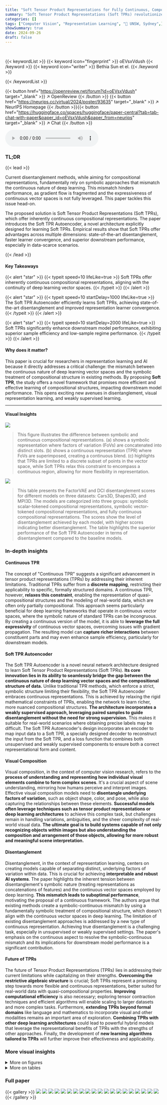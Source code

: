 ```yaml
---
title: "Soft Tensor Product Representations for Fully Continuous, Compositional Visual Representations"
summary: "Soft Tensor Product Representations (Soft TPRs) revolutionize compositional visual representation learning by seamlessly blending continuous vector spaces and compositional structures, leading to supe..."
categories: []
tags: ["Computer Vision", "Representation Learning", "🏢 UNSW, Sydney",]
showSummary: true
date: 2024-09-26
draft: false
---
```


<br>

{{< keywordList >}}
{{< keyword icon="fingerprint" >}} oEVsxVdush {{< /keyword >}}
{{< keyword icon="writer" >}} Bethia Sun et el. {{< /keyword >}}
 
{{< /keywordList >}}

{{< button href="https://openreview.net/forum?id=oEVsxVdush" target="_blank" >}}
↗ OpenReview
{{< /button >}}
{{< button href="https://neurips.cc/virtual/2024/poster/93635" target="_blank" >}}
↗ NeurIPS Homepage
{{< /button >}}{{< button href="https://huggingface.co/spaces/huggingface/paper-central?tab=tab-chat-with-paper&paper_id=oEVsxVdush&paper_from=neurips" target="_blank" >}}
↗ Chat
{{< /button >}}



<audio controls>
    <source src="https://ai-paper-reviewer.com/oEVsxVdush/podcast.wav" type="audio/wav">
    Your browser does not support the audio element.
</audio>


### TL;DR


{{< lead >}}

Current disentanglement methods, while aiming for compositional representations, fundamentally rely on symbolic approaches that mismatch the continuous nature of deep learning.  This mismatch hinders performance, as gradient flow is fragmented and the expressiveness of continuous vector spaces is not fully leveraged. This paper tackles this issue head-on.

The proposed solution is Soft Tensor Product Representations (Soft TPRs), which offer inherently continuous compositional representations.  The paper introduces the Soft TPR Autoencoder, a novel architecture explicitly designed for learning Soft TPRs. Empirical results show that Soft TPRs offer advantages across multiple dimensions: state-of-the-art disentanglement, faster learner convergence, and superior downstream performance, especially in data-scarce scenarios.

{{< /lead >}}


#### Key Takeaways

{{< alert "star" >}}
{{< typeit speed=10 lifeLike=true >}} Soft TPRs offer inherently continuous compositional representations, aligning with the continuity of deep learning vector spaces. {{< /typeit >}}
{{< /alert >}}

{{< alert "star" >}}
{{< typeit speed=10 startDelay=1000 lifeLike=true >}} The Soft TPR Autoencoder efficiently learns Soft TPRs, achieving state-of-the-art disentanglement and improved representation learner convergence. {{< /typeit >}}
{{< /alert >}}

{{< alert "star" >}}
{{< typeit speed=10 startDelay=2000 lifeLike=true >}} Soft TPRs significantly enhance downstream model performance, exhibiting superior sample efficiency and low-sample regime performance. {{< /typeit >}}
{{< /alert >}}

#### Why does it matter?
This paper is crucial for researchers in representation learning and AI because it directly addresses a critical challenge: the mismatch between the continuous nature of deep learning vector spaces and the symbolic treatment of compositional structure in existing methods.  By proposing **Soft TPR**, the study offers a novel framework that promises more efficient and effective learning of compositional structures, impacting downstream model performance. This opens exciting new avenues in disentanglement, visual representation learning, and weakly supervised learning.

------
#### Visual Insights



![](https://ai-paper-reviewer.com/oEVsxVdush/figures_2_1.jpg)

> This figure illustrates the difference between symbolic and continuous compositional representations. (a) shows a symbolic representation where factors of variation (FoVs) are concatenated into distinct slots. (b) shows a continuous representation (TPR) where FoVs are superimposed, creating a continuous blend. (c) highlights that TPRs are limited to a discrete subset of points in the vector space, while Soft TPRs relax this constraint to encompass a continuous region, allowing for more flexibility in representation.





![](https://ai-paper-reviewer.com/oEVsxVdush/tables_8_1.jpg)

> This table presents the FactorVAE and DCI disentanglement scores for different models on three datasets: Cars3D, Shapes3D, and MPI3D.  The models are categorized into three groups: symbolic scalar-tokened compositional representations, symbolic vector-tokened compositional representations, and fully continuous compositional representations.  The scores show the level of disentanglement achieved by each model, with higher scores indicating better disentanglement. The table highlights the superior performance of the Soft TPR Autoencoder in terms of disentanglement compared to the baseline models.





### In-depth insights


#### Continuous TPR
The concept of "Continuous TPR" suggests a significant advancement in tensor product representations (TPRs) by addressing their inherent limitations. Traditional TPRs suffer from a **discrete mapping**, restricting their applicability to specific, formally structured domains.  A continuous TPR, however, **relaxes this constraint**, enabling the representation of quasi-compositional structures and the modeling of real-world data, which are often only partially compositional. This approach seems particularly beneficial for deep learning frameworks that operate in continuous vector spaces, where the symbolic nature of standard TPRs can be incongruous. By creating a continuous version of the model, it is able to **leverage the full expressivity** of continuous vector spaces, overcoming issues with gradient propagation.  The resulting model can **capture richer interactions** between constituent parts and may even enhance sample efficiency, particularly for downstream models.

#### Soft TPR Autoencoder
The Soft TPR Autoencoder is a novel neural network architecture designed to learn Soft Tensor Product Representations (Soft TPRs).  **Its core innovation lies in its ability to seamlessly bridge the gap between the continuous nature of deep learning vector spaces and the compositional structure of data.** Unlike traditional TPR methods, which enforce a strict, symbolic structure limiting their flexibility, the Soft TPR Autoencoder embraces continuous representations.  This is achieved by relaxing the rigid mathematical constraints of TPRs, enabling the network to learn richer, more nuanced compositional structures. **The architecture incorporates a weakly supervised approach, leveraging paired samples to guide disentanglement without the need for strong supervision.**  This makes it suitable for real-world scenarios where obtaining precise labels may be difficult. The Soft TPR Autoencoder's design incorporates an encoder to map input data to a Soft TPR, a specially designed decoder to reconstruct the input from the Soft TPR, and a loss function that combines both unsupervised and weakly supervised components to ensure both a correct representational form and content.

#### Visual Composition
Visual composition, in the context of computer vision research, refers to the **process of understanding and representing how individual visual elements combine to form complex scenes**.  It's a crucial aspect of scene understanding, mirroring how humans perceive and interpret images.  Effective visual composition models need to **disentangle underlying factors of variation**, such as object shape, color, and pose, while also capturing the relationships between these elements.  **Successful models often leverage techniques such as tensor product representations or deep learning architectures** to achieve this complex task, but challenges remain in handling variations, ambiguities, and the sheer complexity of real-world visual data.  **The ultimate goal is to build systems capable of not only recognizing objects within images but also understanding the composition and arrangement of those objects, allowing for more robust and meaningful scene interpretation.**

#### Disentanglement
Disentanglement, in the context of representation learning, centers on creating models capable of separating distinct, underlying factors of variation within data.  This is crucial for achieving **interpretable and robust AI systems**.  The paper highlights the inherent tension between disentanglement's symbolic nature (treating representations as concatenations of features) and the continuous vector spaces employed by deep learning.  **This mismatch leads to suboptimal performance**, motivating the proposal of a continuous framework.  The authors argue that existing methods create a symbolic-continuous mismatch by using a fundamentally symbolic treatment of compositional structure, which doesn't align with the continuous vector spaces in deep learning.  The limitation of existing disentanglement approaches is addressed by a new type of continuous representation.  Achieving true disentanglement is a challenging task, especially in unsupervised or weakly supervised settings. The paper's emphasis on the continuous aspect to resolve the symbolic-continuous mismatch and its implications for downstream model performance is a significant contribution.

#### Future of TPRs
The future of Tensor Product Representations (TPRs) lies in addressing their current limitations while capitalizing on their strengths. **Overcoming the restrictive algebraic structure** is crucial; Soft TPRs represent a promising step towards more flexible and continuous representations, better suited for real-world data with quasi-compositional properties.  **Improving computational efficiency** is also necessary; exploring tensor contraction techniques and efficient algorithms will enable scaling to larger datasets and more complex tasks.  Furthermore, **extending TPRs beyond formal domains** like language and mathematics to incorporate visual and other modalities remains an important area of exploration.  **Combining TPRs with other deep learning architectures** could lead to powerful hybrid models that leverage the representational benefits of TPRs with the strengths of other approaches. Finally, the development of **new learning algorithms tailored to TPRs** will further improve their effectiveness and applicability.


### More visual insights

<details>
<summary>More on figures
</summary>


![](https://ai-paper-reviewer.com/oEVsxVdush/figures_6_1.jpg)

> This figure compares three different types of compositional representations: (a) symbolic representation, where factors of variation (FoVs) are concatenated; (b) Tensor Product Representation (TPR), where FoVs are superimposed continuously; and (c) Soft TPR, a relaxed version of TPR that allows for a continuous range of representations around the original TPR points.  The figure highlights the inherent continuous nature of Soft TPR and its advantage over symbolic and traditional TPR methods for deep learning.


![](https://ai-paper-reviewer.com/oEVsxVdush/figures_28_1.jpg)

> This figure illustrates three different types of compositional representations: (a) symbolic, (b) TPR, and (c) Soft TPR. The symbolic representation uses discrete slots for each factor of variation (FoV), while the TPR and Soft TPR use a continuous superposition of FoVs. The Soft TPR is a relaxed version of the TPR, allowing for a wider range of continuous representations.


![](https://ai-paper-reviewer.com/oEVsxVdush/figures_28_2.jpg)

> This figure shows three different types of compositional representations. (a) shows a symbolic representation where factors of variation (FoVs) are concatenated, like a string. (b) illustrates a continuous representation using tensor product representation (TPR), where FoVs are superimposed like waves. Finally, (c) compares TPR with Soft TPR, highlighting that Soft TPR relaxes the strict mathematical requirements of TPR while retaining its key properties, resulting in a larger and continuous space of valid representations.


![](https://ai-paper-reviewer.com/oEVsxVdush/figures_29_1.jpg)

> This figure compares three different types of compositional representations: (a) symbolic, (b) TPR, and (c) Soft TPR.  The symbolic representation uses discrete slots, the TPR is mathematically constrained, and the Soft TPR relaxes the TPR constraints for continuous representations.  The figure visually illustrates the difference between the approaches with colored blocks for symbolic, waves for TPR, and translucent circles on a manifold to represent Soft TPR.


![](https://ai-paper-reviewer.com/oEVsxVdush/figures_29_2.jpg)

> This figure compares different types of compositional representations.  Panel (a) illustrates the traditional symbolic, discrete representation used in disentanglement methods. Panel (b) depicts the continuous, superimposed representation of the proposed Soft TPR. Panel (c) visually demonstrates how Soft TPR relaxes the stringent constraints of the original TPR by allowing for larger continuous regions of the representational space to represent compositional structure.


![](https://ai-paper-reviewer.com/oEVsxVdush/figures_30_1.jpg)

> This figure illustrates three different types of compositional representations: (a) shows a symbolic representation where factors of variation (FoVs) are concatenated into distinct slots, (b) shows a continuous representation where FoVs are superimposed, and (c) compares the discrete TPR representation to the continuous Soft TPR representation.  The Soft TPR relaxes the strict constraints of the TPR, allowing for a more flexible representation of compositional structure.


![](https://ai-paper-reviewer.com/oEVsxVdush/figures_30_2.jpg)

> This figure compares and contrasts three different types of compositional representations.  (a) shows a symbolic representation where factors of variation (FoVs) are concatenated into distinct slots. (b) shows a continuous TPR representation where FoVs are superimposed. (c) illustrates the limitations of the standard TPR compared to the proposed Soft TPR. The standard TPR only allows for a small, discrete set of valid representations, while the Soft TPR allows for a broader, continuous range.


![](https://ai-paper-reviewer.com/oEVsxVdush/figures_31_1.jpg)

> This figure illustrates three different types of compositional representations: (a) shows a symbolic representation where factors of variation (FoVs) are concatenated into distinct slots; (b) shows a continuous TPR where FoVs are superimposed; (c) compares the discrete nature of TPRs with the continuous relaxation offered by Soft TPRs.


![](https://ai-paper-reviewer.com/oEVsxVdush/figures_31_2.jpg)

> This figure illustrates the difference between symbolic and continuous compositional representations. (a) shows a symbolic representation where factors of variation (FoVs) are concatenated into distinct slots. (b) shows a continuous representation where FoVs are superimposed. (c) compares the TPR and Soft TPR, highlighting the discrete nature of TPR and the continuous relaxation in Soft TPR.


![](https://ai-paper-reviewer.com/oEVsxVdush/figures_32_1.jpg)

> This figure compares three types of compositional visual representations: (a) shows the symbolic approach of disentanglement where each factor of variation (FoV) is allocated to a separate dimension. (b) illustrates the continuous TPR approach where FoVs are continuously superimposed. (c) highlights the key difference between TPR and Soft TPR; TPR has a strict algebraic structure that only allows a discrete set of points, unlike the relaxed Soft TPR that captures continuous regions in the representation space.


![](https://ai-paper-reviewer.com/oEVsxVdush/figures_32_2.jpg)

> This figure illustrates the difference between symbolic and continuous compositional representations. (a) shows a symbolic representation where factors of variation are concatenated into discrete slots. (b) demonstrates a continuous representation where factors are superimposed as waves, forming a continuous blending. (c) compares the traditional TPR, limited to discrete points, with Soft TPR, which encompasses larger continuous regions. This highlights Soft TPR's ability to better capture real-world data's quasi-compositional nature and aligns better with continuous vector spaces of deep learning.


![](https://ai-paper-reviewer.com/oEVsxVdush/figures_33_1.jpg)

> This figure illustrates three different ways of representing compositional structure. (a) shows the traditional disentangled representation as a concatenation of factors of variation (FoVs) in discrete slots. (b) shows a continuous representation where FoVs are superimposed to form a continuous representation. (c) compares the TPR (Tensor Product Representation) and Soft TPR, highlighting that TPRs form a limited discrete subset of points in a continuous vector space, while Soft TPRs occupy larger continuous areas, maintaining key TPR properties.


![](https://ai-paper-reviewer.com/oEVsxVdush/figures_33_2.jpg)

> This figure illustrates three different ways to represent compositional structure. (a) shows a symbolic approach where factors of variation are concatenated into discrete slots. (b) shows a continuous approach (TPR) where factors are superimposed. (c) compares TPR and Soft TPR showing that Soft TPR allows a continuous relaxation of the rigid TPR specification.


![](https://ai-paper-reviewer.com/oEVsxVdush/figures_39_1.jpg)

> This figure compares and contrasts three different types of compositional representations. (a) shows a symbolic representation where factors of variation (FoVs) are concatenated, similar to a string. (b) shows a continuous representation (Tensor Product Representation, TPR) where FoVs are superimposed as waves. (c) compares TPR and Soft TPR, highlighting the discrete and limited nature of TPR versus the continuous and expansive nature of Soft TPR.


![](https://ai-paper-reviewer.com/oEVsxVdush/figures_39_2.jpg)

> This figure illustrates three different types of compositional representations: (a) symbolic compositional representations (disentangled representations), (b) continuous compositional representations (Tensor Product Representations), and (c) a comparison between TPR and Soft TPR.  The symbolic representation uses discrete slots for each factor of variation (FoV), while the continuous representations combine FoVs continuously. Soft TPR extends TPR by relaxing the strict mathematical constraints of TPR, allowing for a broader representation of compositional structure.


![](https://ai-paper-reviewer.com/oEVsxVdush/figures_40_1.jpg)

> This figure illustrates three different approaches to compositional representation. (a) shows the conventional disentanglement approach, where factors of variation (FoVs) are concatenated, resulting in a symbolic representation. (b) shows the TPR approach, which continuously superimposes FoVs for a continuous representation. (c) highlights the difference between TPR and Soft TPR, with the former being limited to a discrete set of points, while the latter occupies continuous regions in the representation space.


![](https://ai-paper-reviewer.com/oEVsxVdush/figures_40_2.jpg)

> This figure illustrates the difference between symbolic and continuous compositional representations. (a) shows a symbolic representation where factors of variation are concatenated, like a string. (b) shows a continuous representation where FoVs are superimposed, like waves. (c) compares TPR and Soft TPR, highlighting Soft TPR's relaxed constraint that allows for continuous representation learning.


![](https://ai-paper-reviewer.com/oEVsxVdush/figures_41_1.jpg)

> This figure illustrates the difference between symbolic and continuous compositional representations.  (a) shows a symbolic representation as a concatenation of distinct factors of variation (FoVs), while (b) depicts a continuous representation as a superposition of FoVs. (c) highlights the constraint of the traditional TPR, where only discrete points satisfy its specification, contrasted with the Soft TPR which allows for a continuous range of representations.


![](https://ai-paper-reviewer.com/oEVsxVdush/figures_41_2.jpg)

> This figure illustrates the difference between symbolic and continuous compositional representations.  Panel (a) shows a symbolic representation where factors of variation (FoVs) are concatenated, like a string.  Panel (b) depicts a continuous representation where FoVs are superimposed, like waves. Panel (c) compares the Tensor Product Representation (TPR) and Soft TPR. TPR is highly constrained and only a small subset of points satisfy the TPR criteria, whereas Soft TPR is a continuous relaxation that encompasses a larger area.


![](https://ai-paper-reviewer.com/oEVsxVdush/figures_44_1.jpg)

> This figure demonstrates the difference between symbolic and continuous compositional representations. (a) shows a symbolic representation as a concatenation of factors of variation (FoVs), while (b) shows a continuous representation as a superposition of FoVs. (c) highlights the limitations of the traditional TPR, which only allows a discrete subset of points in the representational space to qualify as TPRs, and how the proposed Soft TPR relaxes this constraint by capturing larger continuous regions.


![](https://ai-paper-reviewer.com/oEVsxVdush/figures_44_2.jpg)

> This figure shows three different ways of representing compositional structure: (a) shows the symbolic, concatenative approach of disentanglement; (b) shows the continuous superposition of factors of variation (FoVs) as in Tensor Product Representation (TPR); (c) compares the discrete nature of TPR to the continuous relaxation of Soft TPR, highlighting the improved flexibility of Soft TPR.


![](https://ai-paper-reviewer.com/oEVsxVdush/figures_46_1.jpg)

> This figure illustrates three different types of compositional representations: (a) symbolic compositional representation, (b) TPR, and (c) Soft TPR. The figure demonstrates that disentangled representations are symbolic in nature, as each factor of variation (FoV) occupies a discrete slot. In contrast, TPR and Soft TPR allow for a continuous representation of compositional structure. While TPRs are defined as points on a discrete manifold, Soft TPRs are continuous relaxations of TPRs, and are more easily learned by neural networks.


![](https://ai-paper-reviewer.com/oEVsxVdush/figures_46_2.jpg)

> This figure illustrates the difference between symbolic and continuous compositional representations. (a) shows how disentangled representations are typically structured as concatenated factors of variation (FoVs). In contrast, (b) and (c) illustrate the Soft Tensor Product Representation (Soft TPR), a continuous approach that superimposes FoVs to create a holistic representation. (c) highlights that Soft TPR relaxes the strict constraints of the standard TPR, allowing representation learners greater flexibility.


![](https://ai-paper-reviewer.com/oEVsxVdush/figures_47_1.jpg)

> This figure compares three different types of compositional representations. (a) shows a symbolic representation where factors of variation (FoVs) are concatenated. (b) shows a continuous representation using Tensor Product Representation (TPR) where FoVs are superimposed. (c) contrasts the discrete nature of TPR with the continuous relaxation offered by Soft TPR, highlighting Soft TPR's ability to capture larger regions in the representational space.


![](https://ai-paper-reviewer.com/oEVsxVdush/figures_47_2.jpg)

> This figure illustrates three different types of compositional representations. (a) shows a disentangled representation as a concatenation of factors of variation (FoVs), highlighting its symbolic and discrete nature. (b) introduces a continuous compositional representation (Soft TPR) where FoVs are blended together, emphasizing its continuous nature. (c) compares the TPR and Soft TPR, showing how Soft TPR relaxes the strict constraints of TPR to include more continuous regions of the representational space.


![](https://ai-paper-reviewer.com/oEVsxVdush/figures_48_1.jpg)

> This figure illustrates three different ways of representing compositional structure: (a) shows a symbolic, discrete representation where each factor of variation (FoV) is allocated to a distinct slot. (b) shows a continuous representation where FoVs are superimposed.  (c) compares TPR and Soft TPR.  TPRs are highly constrained mathematically, resulting in only a small number of points in the representation space being valid. Soft TPRs relax this constraint, allowing a broader continuous region in the representation space to be valid.


![](https://ai-paper-reviewer.com/oEVsxVdush/figures_48_2.jpg)

> This figure illustrates three different approaches for creating compositional representations. (a) shows a symbolic representation where each factor of variation (FoV) is allocated to a discrete slot.  (b) shows a continuous representation where FoVs are superimposed. (c) compares the traditional Tensor Product Representation (TPR) which only allows for a discrete set of points in the representation space with the proposed Soft TPR, which allows for continuous regions.


![](https://ai-paper-reviewer.com/oEVsxVdush/figures_49_1.jpg)

> This figure demonstrates three different ways of representing compositional structure. (a) shows the traditional disentangled representation, which is symbolic and discrete. (b) shows a continuous representation using Tensor Product Representation (TPR). (c) shows the proposed Soft TPR, a continuous relaxation of TPR that addresses some limitations of TPR by allowing for a wider range of continuous representational forms.


![](https://ai-paper-reviewer.com/oEVsxVdush/figures_49_2.jpg)

> This figure illustrates the difference between symbolic and continuous compositional representations. (a) shows a symbolic representation as a concatenation of factors of variation (FoVs), which is a common approach in disentanglement. (b) shows a continuous representation using tensor product, where FoVs are superimposed. (c) compares TPR (discrete) and Soft TPR (continuous) in terms of the representational space, highlighting the relaxation in Soft TPR allowing for continuous representation of compositional structure.


![](https://ai-paper-reviewer.com/oEVsxVdush/figures_50_1.jpg)

> This figure illustrates three different types of compositional representations: (a) shows a symbolic representation where factors of variation (FoVs) are concatenated, (b) shows a continuous representation where FoVs are superimposed, and (c) compares the discrete nature of traditional Tensor Product Representations (TPRs) to the continuous relaxation offered by Soft TPRs. The figure highlights the differences between symbolic and continuous approaches to compositional representation learning and the advantages of Soft TPRs in capturing continuous aspects of data.


![](https://ai-paper-reviewer.com/oEVsxVdush/figures_50_2.jpg)

> This figure illustrates the difference between symbolic and continuous compositional representations. (a) shows a symbolic representation where factors of variation (FoVs) are concatenated into discrete slots. (b) shows a continuous representation (TPR) where FoVs are superimposed. (c) compares TPR and Soft TPR, highlighting that Soft TPR relaxes the strict requirements of TPR, allowing for larger continuous regions in the representational space.


![](https://ai-paper-reviewer.com/oEVsxVdush/figures_51_1.jpg)

> This figure illustrates the difference between symbolic and continuous compositional representations. (a) shows a symbolic representation where factors of variation (FoVs) are concatenated, like a string. (b) shows a continuous representation where FoVs are superimposed, like waves. (c) compares TPR and Soft TPR. TPRs are limited to a discrete subset of points, while Soft TPRs occupy continuous regions. Soft TPRs offer enhanced flexibility while maintaining key TPR properties.


![](https://ai-paper-reviewer.com/oEVsxVdush/figures_51_2.jpg)

> This figure illustrates the difference between symbolic and continuous compositional representations. (a) shows a symbolic representation where factors of variation (FoVs) are concatenated like a string. (b) shows a continuous representation (TPR) where FoVs are superimposed like waves. (c) compares TPR and Soft TPR, highlighting that Soft TPR relaxes the strict constraints of TPR while preserving its key properties.


![](https://ai-paper-reviewer.com/oEVsxVdush/figures_54_1.jpg)

> This figure illustrates the difference between symbolic and continuous compositional representations. (a) shows a symbolic representation as a concatenation of tokens, (b) shows a continuous representation as a superposition of waves, and (c) compares the discrete TPR representation with the more relaxed Soft TPR representation.


![](https://ai-paper-reviewer.com/oEVsxVdush/figures_54_2.jpg)

> This figure illustrates the difference between symbolic and continuous compositional representations.  Panel (a) shows a symbolic representation where factors of variation (FoVs) are concatenated into distinct slots. Panel (b) shows a continuous representation (Tensor Product Representation or TPR) where FoVs are superimposed.  Panel (c) highlights the limitations of TPRs, showing that only a discrete set of points in the representation space are valid TPRs. The proposed Soft TPR relaxes this constraint, allowing for a broader continuous set of valid representations.


![](https://ai-paper-reviewer.com/oEVsxVdush/figures_55_1.jpg)

> This figure illustrates three different types of compositional representations. (a) shows a symbolic representation, where each factor of variation (FoV) is allocated to a discrete slot. (b) shows a continuous representation, where FoVs are continuously superimposed. (c) compares the traditional Tensor Product Representation (TPR) with the proposed Soft TPR, highlighting that Soft TPR relaxes the strict algebraic constraints of TPR, allowing for a more flexible and continuous representation of compositional structure.


![](https://ai-paper-reviewer.com/oEVsxVdush/figures_55_2.jpg)

> This figure illustrates three different ways of representing compositional structure. (a) shows a symbolic representation, where factors of variation (FoVs) are concatenated, similar to a string. (b) demonstrates a continuous representation, where FoVs are superimposed as waves, representing a continuous blending. (c) compares the discrete nature of standard Tensor Product Representations (TPRs) with the continuous relaxation offered by Soft TPRs.


![](https://ai-paper-reviewer.com/oEVsxVdush/figures_56_1.jpg)

> This figure compares three types of compositional representations: (a) shows the symbolic, discrete representation used in disentanglement; (b) shows the continuous representation using TPR; and (c) shows the continuous relaxation of TPR, Soft TPR, which is the main contribution of the paper. The figure highlights the differences in how the factors of variation are combined, showing the limitations of the discrete approach and the advantages of the continuous approaches, especially Soft TPR.


![](https://ai-paper-reviewer.com/oEVsxVdush/figures_56_2.jpg)

> This figure illustrates three different types of compositional representations: (a) shows a symbolic representation where each factor of variation (FoV) is allocated to a discrete slot, (b) shows a continuous representation where FoVs are continuously blended together, and (c) compares the discrete TPR representation with the continuous Soft TPR representation. The symbolic representation is analogous to the way disentanglement models represent compositional structure, whereas Soft TPR aligns better with the continuous vector spaces used in deep learning.


![](https://ai-paper-reviewer.com/oEVsxVdush/figures_57_1.jpg)

> This figure illustrates three different types of compositional representations. (a) shows a symbolic representation where factors of variation (FoVs) are concatenated. (b) shows a continuous representation where FoVs are superimposed using tensor product. (c) compares the discrete nature of standard TPR to the continuous relaxation offered by Soft TPR.


![](https://ai-paper-reviewer.com/oEVsxVdush/figures_57_2.jpg)

> This figure illustrates three different ways of representing compositional structure. (a) shows a symbolic representation where factors of variation (FoVs) are concatenated into distinct slots. (b) shows a continuous representation (TPR) where FoVs are superimposed. (c) compares TPR and Soft TPR, highlighting that Soft TPR relaxes the strict constraints of TPR, allowing continuous representation of compositional structure within the continuous vector space of deep learning.


![](https://ai-paper-reviewer.com/oEVsxVdush/figures_58_1.jpg)

> This figure illustrates three different types of compositional visual representations: (a) a symbolic representation using disentanglement, where each factor of variation (FoV) is assigned to a distinct slot; (b) a continuous representation using Tensor Product Representation (TPR), where FoVs are continuously blended; and (c) a continuous representation using Soft TPR, a relaxation of TPR that allows for more flexibility in the representational space.  The figure highlights the key difference between symbolic and continuous compositional representations, emphasizing the benefits of Soft TPR in aligning with the continuity of deep learning vector spaces.


![](https://ai-paper-reviewer.com/oEVsxVdush/figures_58_2.jpg)

> This figure illustrates three different approaches to compositional representations: (a) the symbolic, where factors of variation are concatenated into distinct slots, (b) the Tensor Product Representation (TPR), a continuous approach where factors are superimposed, and (c) the Soft TPR, a relaxation of TPR that allows for continuous representation and broader applicability.


![](https://ai-paper-reviewer.com/oEVsxVdush/figures_59_1.jpg)

> This figure illustrates three different ways of representing compositional structure: (a) shows a symbolic approach where factors of variation (FoVs) are concatenated; (b) shows the continuous tensor product representation (TPR) where FoVs are superimposed; and (c) shows the Soft TPR, a relaxation of TPR that allows for continuous representations in larger regions of the representational space.


![](https://ai-paper-reviewer.com/oEVsxVdush/figures_59_2.jpg)

> This figure compares different methods of representing compositional structures. (a) shows a symbolic representation where factors of variation are concatenated. (b) shows a continuous representation (TPR) where factors are superimposed. (c) compares TPR and Soft TPR, highlighting that Soft TPR relaxes the strict constraints of TPR allowing for a richer, more flexible continuous representation of compositional structure.


![](https://ai-paper-reviewer.com/oEVsxVdush/figures_62_1.jpg)

> This figure illustrates the difference between symbolic and continuous representations of compositional structure. (a) shows a symbolic representation where factors of variation are concatenated into distinct slots. (b) shows a continuous representation where factors of variation are superimposed. (c) compares the TPR, which has a discrete set of valid representations, with the Soft TPR, which has a larger, continuous set of valid representations.


![](https://ai-paper-reviewer.com/oEVsxVdush/figures_62_2.jpg)

> This figure illustrates three different ways of representing compositional structure.  (a) shows the traditional disentangled representation as a concatenation of factors of variation (FoVs), similar to a string of symbols. (b) introduces the continuous TPR, where FoVs are continuously combined, akin to superposition of waves. (c) compares TPR and Soft TPR, highlighting the discrete nature of TPR points versus the continuous regions encompassed by Soft TPR, which allows for more flexible representation.


![](https://ai-paper-reviewer.com/oEVsxVdush/figures_63_1.jpg)

> This figure illustrates the difference between symbolic and continuous compositional representations.  Panel (a) shows a symbolic representation as a concatenation of factors of variation (FoVs), while panel (b) shows a continuous representation as a superposition of FoVs (waves). Panel (c) highlights that only a small subset of points satisfies the strict Tensor Product Representation (TPR) criteria, while Soft TPR relaxes these criteria, allowing for a larger continuous set of representations.


![](https://ai-paper-reviewer.com/oEVsxVdush/figures_63_2.jpg)

> This figure illustrates three different types of compositional representations: (a) shows the traditional disentangled representation as a concatenation of factors of variation (FoVs), (b) shows the continuous tensor product representation (TPR) as a continuous superposition of FoVs, and (c) compares TPR and Soft TPR, highlighting that Soft TPR relaxes the strict algebraic constraints of TPR, allowing for a more flexible and continuous representation of compositional structure.


![](https://ai-paper-reviewer.com/oEVsxVdush/figures_65_1.jpg)

> This figure shows three different ways to represent compositional structures: (a) shows a symbolic, discrete representation where factors of variation are allocated to distinct slots. (b) shows a continuous representation where factors are superimposed, analogous to waves. (c) compares traditional TPRs with Soft TPRs, highlighting that Soft TPRs relax the strict constraints of traditional TPRs, enabling continuous representation and more efficient learning. 


![](https://ai-paper-reviewer.com/oEVsxVdush/figures_65_2.jpg)

> This figure compares three different types of compositional representations: (a) symbolic compositional representations, where each factor of variation (FoV) is assigned to a discrete slot; (b) Tensor Product Representations (TPRs), where FoVs are continuously superimposed; and (c) Soft TPRs, which are a relaxed version of TPRs that allows for a continuous set of representations.


![](https://ai-paper-reviewer.com/oEVsxVdush/figures_66_1.jpg)

> This figure compares three different types of compositional visual representations: (a) disentangled representation, (b) Tensor Product Representation (TPR), and (c) Soft TPR.  The disentangled representation uses a concatenation of factors of variation, making it symbolic and discrete. TPR and Soft TPR, on the other hand, use a continuous superposition of factors of variation. However, TPR is constrained to a small subset of points in the vector space. Soft TPR relaxes this constraint to capture more continuous regions, making it better suited for continuous vector spaces of deep learning.


![](https://ai-paper-reviewer.com/oEVsxVdush/figures_66_2.jpg)

> This figure compares three types of compositional representations: (a) a symbolic representation where factors of variation (FoVs) are concatenated into distinct slots, (b) a Tensor Product Representation (TPR) where FoVs are continuously superimposed, and (c) a Soft TPR, a continuous relaxation of TPR, allowing for a less restrictive and more flexible representation of compositional structure.  The figure highlights the discrete nature of symbolic representations and the continuous, more flexible nature of the proposed Soft TPR in comparison to the original TPR.


![](https://ai-paper-reviewer.com/oEVsxVdush/figures_67_1.jpg)

> This figure compares three different types of compositional representations: (a) shows a symbolic representation where factors of variation (FoVs) are concatenated into distinct slots. (b) shows a continuous representation (TPR) where FoVs are superimposed as waves. (c) compares TPR and Soft TPR, highlighting how Soft TPR relaxes the strict constraints of TPR while maintaining its core properties, leading to a more flexible and continuous representation of compositional structure.


![](https://ai-paper-reviewer.com/oEVsxVdush/figures_67_2.jpg)

> This figure illustrates three different types of compositional representations: (a) a symbolic representation where factors of variation are concatenated, (b) a continuous tensor product representation (TPR) where factors are superimposed, and (c) a soft TPR, which is a relaxed version of TPR that allows for a more flexible, continuous representation.


![](https://ai-paper-reviewer.com/oEVsxVdush/figures_68_1.jpg)

> This figure illustrates the difference between symbolic and continuous compositional representations, focusing on disentangled representations, Tensor Product Representations (TPR), and Soft TPR.  Panel (a) shows disentangled representations as a concatenation of factors of variation (FoVs), highlighting the symbolic nature. Panel (b) depicts Soft TPR as a continuous superposition of FoVs. Panel (c) compares the discrete nature of TPRs with the continuous relaxation offered by Soft TPRs, showcasing the expanded space Soft TPR occupies within the representation space.


![](https://ai-paper-reviewer.com/oEVsxVdush/figures_68_2.jpg)

> This figure illustrates three different types of compositional representations. (a) shows a symbolic representation where factors of variation (FoVs) are concatenated into distinct slots.  (b) demonstrates a continuous representation (Tensor Product Representation or TPR) where FoVs are superimposed continuously. (c) compares TPR and Soft TPR, showing that TPRs only occupy a discrete subset of the representational space, while Soft TPRs occupy larger, continuous regions, making them easier to learn.


![](https://ai-paper-reviewer.com/oEVsxVdush/figures_69_1.jpg)

> This figure illustrates three different ways to represent compositional structure. (a) shows a symbolic approach where factors of variation (FoVs) are concatenated into distinct slots. (b) shows a continuous approach where FoVs are superimposed. (c) compares the TPR and Soft TPR, highlighting that the Soft TPR allows for more flexible representations in continuous space.


![](https://ai-paper-reviewer.com/oEVsxVdush/figures_69_2.jpg)

> This figure illustrates three different ways of representing compositional structure: (a) shows a symbolic, discrete representation where factors of variation are concatenated; (b) demonstrates a continuous representation using a tensor product, where factors are superimposed; and (c) compares the discrete TPR representation with a relaxed, continuous Soft TPR representation. The Soft TPR is shown to better leverage the continuity of vector spaces.


![](https://ai-paper-reviewer.com/oEVsxVdush/figures_70_1.jpg)

> This figure illustrates the difference between symbolic and continuous representations of compositional structure. (a) shows a symbolic representation where factors of variation (FoVs) are concatenated into distinct slots. (b) shows a continuous representation using Tensor Product Representation (TPR) where FoVs are superimposed. (c) compares TPR and Soft TPR, highlighting Soft TPR's relaxed constraint which allows for continuous regions in the representational space.


![](https://ai-paper-reviewer.com/oEVsxVdush/figures_70_2.jpg)

> This figure illustrates the difference between symbolic and continuous compositional representations. (a) shows a symbolic representation where factors of variation (FoVs) are concatenated into distinct slots. (b) shows a continuous representation (TPR) where FoVs are superimposed. (c) compares TPR and Soft TPR, highlighting that Soft TPR relaxes the strict constraints of TPR, enabling the learning of a broader range of continuous representations.


![](https://ai-paper-reviewer.com/oEVsxVdush/figures_71_1.jpg)

> This figure demonstrates three different types of compositional representations: (a) shows a disentangled representation as a concatenation of FoV tokens (colored blocks), (b) illustrates a continuous representation where FoVs are continuously superimposed to produce the overall representation, and (c) compares the TPR and Soft TPR representations, highlighting the difference in the number of points in the representational space that satisfy the TPR specifications.


![](https://ai-paper-reviewer.com/oEVsxVdush/figures_71_2.jpg)

> This figure illustrates three different ways of representing compositional structure. (a) shows the traditional disentangled representation, where factors of variation are concatenated into a string-like structure. (b) shows the proposed Soft TPR, where factors of variation are continuously superimposed. (c) compares TPR and Soft TPR, showing that TPRs occupy a discrete subset of the representational space, while Soft TPRs occupy larger, continuous regions.


![](https://ai-paper-reviewer.com/oEVsxVdush/figures_72_1.jpg)

> This figure illustrates the difference between symbolic and continuous compositional representations.  (a) shows a symbolic representation where factors of variation (FoVs) are concatenated into distinct slots. (b) shows a continuous representation where FoVs are superimposed continuously. (c) compares the discrete nature of Tensor Product Representations (TPRs) with the continuous relaxation offered by Soft TPRs.


![](https://ai-paper-reviewer.com/oEVsxVdush/figures_72_2.jpg)

> This figure illustrates three different ways of representing compositional structure. (a) shows a symbolic representation where factors of variation (FoVs) are concatenated like a string. (b) shows a continuous representation where FoVs are superimposed. (c) compares TPRs to Soft TPRs, showing how Soft TPRs relax the strict conditions of TPRs while preserving key properties. 


![](https://ai-paper-reviewer.com/oEVsxVdush/figures_73_1.jpg)

> This figure illustrates three different approaches to representing compositional structure in visual data. (a) shows the conventional disentangled representation, which is symbolic and discrete; each factor of variation (FoV) is assigned to a separate slot. In contrast, (b) presents the Tensor Product Representation (TPR), which is continuous; FoVs are superimposed to form a composite representation. (c) depicts a Soft TPR, which is a continuous relaxation of the TPR, combining the advantages of both approaches: it is continuous like TPR while maintaining the essential properties of TPRs. Soft TPRs overcome the limitations of the traditional TPR by allowing for more flexibility and expressiveness in the representational space.


![](https://ai-paper-reviewer.com/oEVsxVdush/figures_73_2.jpg)

> This figure shows three different ways to represent compositional structure. (a) shows the symbolic, discrete representation of disentangled methods, which is a concatenation of factors of variation (FoVs). (b) shows the continuous representation using Tensor Product Representation (TPR). (c) compares the TPR and Soft TPR by illustrating the discrete space satisfied by TPR and the continuous space relaxed by Soft TPR.


![](https://ai-paper-reviewer.com/oEVsxVdush/figures_74_1.jpg)

> This figure demonstrates three different ways to represent compositional structure. (a) shows a symbolic representation where each factor of variation (FoV) is assigned to a distinct slot, similar to string concatenation. (b) illustrates a continuous representation, where FoVs are continuously blended, akin to wave superposition. This is the core concept behind the TPR (Tensor Product Representation). Finally, (c) compares the traditional TPR with the proposed Soft TPR. The traditional TPR requires the representation to be on a discrete subset of points in the underlying space, while the Soft TPR relaxes this constraint, accommodating a wider range of continuous representations.


![](https://ai-paper-reviewer.com/oEVsxVdush/figures_74_2.jpg)

> This figure demonstrates the difference between symbolic and continuous compositional representations.  (a) shows a symbolic representation where features are concatenated into distinct slots. (b) illustrates a continuous representation where features are superimposed as waves, analogous to the Soft TPR. (c) compares the discrete nature of traditional TPRs to the continuous nature of the Soft TPRs, showing how Soft TPRs relax the strict requirements of traditional TPRs while preserving key properties.


</details>




<details>
<summary>More on tables
</summary>


![](https://ai-paper-reviewer.com/oEVsxVdush/tables_8_2.jpg)
> This table presents the FactorVAE and DCI disentanglement scores for different models on the Cars3D, Shapes3D, and MPI3D datasets.  It compares the performance of various models, including those using symbolic scalar-tokened, symbolic vector-tokened, and fully continuous compositional representations.  The results highlight the superior disentanglement performance achieved by the Soft TPR model proposed in the paper.

![](https://ai-paper-reviewer.com/oEVsxVdush/tables_8_3.jpg)
> This table presents the FactorVAE and DCI disentanglement scores for different models on the Cars3D, Shapes3D, and MPI3D datasets.  It compares the performance of various models, including symbolic scalar-tokened, symbolic vector-tokened, and fully continuous compositional representation models.  The results show the Soft TPR model achieves state-of-the-art disentanglement across all three datasets.

![](https://ai-paper-reviewer.com/oEVsxVdush/tables_9_1.jpg)
> This table shows the R-squared scores and sample efficiencies of downstream regression models trained with different numbers of samples (100, 250, 500, 1000, 10000) from the MPI3D dataset.  The odd columns represent the R-squared score, a measure of how well the model fits the data. The even columns show sample efficiency, which is the ratio of the model's performance with a limited number of samples to its performance with all available samples.  It compares different representation learning models, highlighting the sample efficiency of Soft TPR in the low sample regime.

![](https://ai-paper-reviewer.com/oEVsxVdush/tables_9_2.jpg)
> This table presents the FactorVAE and DCI disentanglement scores for different models on the Cars3D, Shapes3D, and MPI3D datasets.  It compares the performance of symbolic scalar-tokened, symbolic vector-tokened, and fully continuous compositional representation models. The scores provide a quantitative measure of how well each model disentangles the underlying factors of variation in the data. Higher scores indicate better disentanglement.

![](https://ai-paper-reviewer.com/oEVsxVdush/tables_9_3.jpg)
> This table presents the sample efficiency results for the FoV regression task across three different datasets (Cars3D, Shapes3D, MPI3D).  Sample efficiency is calculated as the ratio of the downstream model's R-squared score when trained with a limited number of samples (100, 250, etc.) to its R-squared score when trained with all available samples. The table compares the sample efficiency of the Soft TPR model against the baseline models using the explicit TPR and the original variants of other baseline models.  Higher values indicate better sample efficiency (i.e., the model performs well even with fewer samples).

![](https://ai-paper-reviewer.com/oEVsxVdush/tables_9_4.jpg)
> This table shows the results of an ablation study on the MPI3D dataset.  The goal was to determine the contribution of different components of the Soft TPR Autoencoder model to disentanglement performance. The table compares DCI scores achieved under various conditions: with only weak supervision, with explicit filler dependency, with semi-orthogonality, and with all these properties included.  The 'Full' row represents the complete model, demonstrating that all aspects contribute to superior disentanglement performance.

![](https://ai-paper-reviewer.com/oEVsxVdush/tables_20_1.jpg)
> This table presents the FactorVAE scores achieved by different representation learning models at various stages of training (100, 1000, 10000, 100000, and 200000 iterations). It compares the performance of symbolic scalar-tokened, symbolic vector-tokened, and fully continuous compositional representation models. The table helps to evaluate how quickly different models learn the inherent compositional structure during the training process.

![](https://ai-paper-reviewer.com/oEVsxVdush/tables_20_2.jpg)
> This table shows the FactorVAE scores achieved by different models at various training iterations (100, 1k, 10k, 100k, and 200k).  The models are categorized into symbolic scalar-tokened, symbolic vector-tokened, and fully continuous compositional representations.  It demonstrates the convergence rate of different representation learning approaches on the Cars3D dataset, specifically focusing on the FactorVAE score as a measure of disentanglement.

![](https://ai-paper-reviewer.com/oEVsxVdush/tables_21_1.jpg)
> This table shows the FactorVAE scores achieved by different models at various training iterations (10^2, 10^3, 10^4, 10^5, and 2*10^5).  The models are categorized into symbolic scalar-tokened, symbolic vector-tokened, and fully continuous compositional representation models. The table helps to compare the convergence speed and the final disentanglement level of different models.  The '+' symbol in the model names indicates a dimensionality-matched control group.

![](https://ai-paper-reviewer.com/oEVsxVdush/tables_21_2.jpg)
> This table shows the hyperparameter values used for the Soft TPR Autoencoder model.  It lists architectural hyperparameters (DR, NR, DF, NF) and loss function hyperparameters (λ1, λ2, β).  The values are specified for three different datasets: Cars3D, Shapes3D, and MPI3D, indicating that the hyperparameters were tuned separately for each dataset.  The 'fixed' notation for β indicates that this parameter was held constant across all datasets during the hyperparameter optimization process. 

![](https://ai-paper-reviewer.com/oEVsxVdush/tables_22_1.jpg)
> This table presents the FactorVAE and DCI disentanglement scores for different models on the Cars3D, Shapes3D, and MPI3D datasets.  It compares the performance of symbolic scalar-tokened models (SlowVAE, Ada-GVAE-k, GVAE, ML-VAE, Shu), symbolic vector-tokened models (VCT, COMET), and the proposed fully continuous compositional representation (Ours).  The results show that the Soft TPR significantly outperforms other methods in terms of disentanglement.

![](https://ai-paper-reviewer.com/oEVsxVdush/tables_23_1.jpg)
> This table presents the FactorVAE and DCI disentanglement scores for different models on the Cars3D dataset.  It compares the performance of various models, including symbolic scalar-tokened, symbolic vector-tokened, and fully continuous compositional representation models.  The results are presented as means ± standard deviations, calculated over five random runs.

![](https://ai-paper-reviewer.com/oEVsxVdush/tables_26_1.jpg)
> This table presents the FactorVAE and DCI disentanglement scores for different models on the Cars3D, Shapes3D, and MPI3D datasets.  It compares the performance of various models, including symbolic scalar-tokened, symbolic vector-tokened, and fully continuous compositional representation models.  The scores indicate the degree of disentanglement achieved by each model, with higher scores generally suggesting better disentanglement. The table also includes results for parameter-controlled models (denoted by *) which have an equivalent number of parameters to the Soft TPR model to ensure fair comparison. These models were created to rule out the impact of additional parameters on the disentanglement results.

![](https://ai-paper-reviewer.com/oEVsxVdush/tables_27_1.jpg)
> This table presents the BetaVAE and MIG scores for different models on three datasets (Cars3D, Shapes3D, MPI3D).  The BetaVAE score and MIG score are two metrics used to evaluate the disentanglement of a representation learning model.  Higher scores generally indicate better disentanglement. The models are categorized into symbolic scalar-tokened, symbolic vector-tokened, and fully continuous compositional representations.  The table shows the performance of different models in achieving disentanglement. The '=' symbol indicates that the score is 1.000, which is the maximum possible score for BetaVAE.

![](https://ai-paper-reviewer.com/oEVsxVdush/tables_34_1.jpg)
> This table shows the FactorVAE scores achieved by different models at various training iterations on the Cars3D dataset.  It compares the performance of symbolic scalar-tokened models (SlowVAE, Ada-GVAE-k, GVAE, MLVAE, Shu), symbolic vector-tokened models (VCT, COMET), and the proposed fully continuous compositional representation (Ours). The scores indicate the degree of disentanglement achieved by each model at different stages of training.

![](https://ai-paper-reviewer.com/oEVsxVdush/tables_34_2.jpg)
> This table presents the FactorVAE and DCI disentanglement scores for different models on the Cars3D dataset.  It compares the performance of various models, including symbolic scalar-tokened, symbolic vector-tokened, and fully continuous compositional representation models. The results show that the Soft TPR model achieves superior disentanglement compared to other models, particularly on the more challenging datasets.

![](https://ai-paper-reviewer.com/oEVsxVdush/tables_34_3.jpg)
> This table presents the BetaVAE and MIG scores for different models across three datasets: Cars3D, Shapes3D, and MPI3D.  The models are categorized into symbolic scalar-tokened, symbolic vector-tokened, and fully continuous compositional representations.  Each model's performance is evaluated at various stages of training, indicated by the number of iterations. The BetaVAE and MIG scores are metrics for evaluating the disentanglement of the learned representations.

![](https://ai-paper-reviewer.com/oEVsxVdush/tables_35_1.jpg)
> This table presents the BetaVAE and MIG disentanglement scores for different models across three datasets (Cars3D, Shapes3D, MPI3D).  The models are categorized into symbolic scalar-tokened compositional representations, symbolic vector-tokened compositional representations, and fully continuous compositional representations.  The scores represent the average performance over five random runs, providing a measure of how well each model separates the factors of variation in the data.

![](https://ai-paper-reviewer.com/oEVsxVdush/tables_35_2.jpg)
> This table presents the FactorVAE scores for different models at various iterations during training.  It compares the performance of symbolic scalar-tokened, symbolic vector-tokened, and fully continuous compositional representation models. The results show how the FactorVAE score changes over time for each model, indicating the models' convergence rate and the quality of the disentangled representations learned.

![](https://ai-paper-reviewer.com/oEVsxVdush/tables_35_3.jpg)
> This table presents the FactorVAE and DCI disentanglement scores for different models on the Cars3D dataset.  It compares the performance of various models, including those using symbolic scalar-tokened, symbolic vector-tokened, and fully continuous compositional representations. The table shows the scores obtained at different stages of training (100, 1000, 10000, 100000, and 200000 iterations).  It highlights the superior disentanglement performance achieved by the Soft TPR model compared to traditional approaches.

![](https://ai-paper-reviewer.com/oEVsxVdush/tables_36_1.jpg)
> This table presents the FactorVAE and DCI disentanglement scores for different models on the Cars3D, Shapes3D, and MPI3D datasets.  The models are categorized into symbolic scalar-tokened, symbolic vector-tokened, and fully continuous compositional representations.  The table allows for a comparison of the disentanglement performance of different representation learning approaches, highlighting the superior performance of the proposed Soft TPR model.

![](https://ai-paper-reviewer.com/oEVsxVdush/tables_36_2.jpg)
> This table presents the BetaVAE and MIG disentanglement scores for different models on three datasets (Cars3D, Shapes3D, MPI3D).  The models are categorized into symbolic scalar-tokened, symbolic vector-tokened, and fully continuous compositional representation models. The scores are presented for various stages of training (iterations 100, 1000, 10000, 100000, 200000), allowing for an analysis of convergence speed and the final disentanglement performance of each model.

![](https://ai-paper-reviewer.com/oEVsxVdush/tables_36_3.jpg)
> This table presents the FactorVAE and DCI disentanglement scores for different models on the Cars3D dataset.  It compares various models, including symbolic scalar-tokened, symbolic vector-tokened, and fully continuous compositional representation models. The scores indicate the level of disentanglement achieved by each model, where higher scores represent better disentanglement.  The table highlights the superior performance of the proposed Soft TPR model compared to existing approaches. 

![](https://ai-paper-reviewer.com/oEVsxVdush/tables_37_1.jpg)
> This table presents the FactorVAE and DCI disentanglement scores for different models on the Cars3D dataset.  It compares the performance of various models, including symbolic scalar-tokened, symbolic vector-tokened, and fully continuous compositional representations.  The scores indicate the degree of disentanglement achieved by each model, with higher scores representing better disentanglement.

![](https://ai-paper-reviewer.com/oEVsxVdush/tables_37_2.jpg)
> This table presents the BetaVAE and MIG disentanglement scores for different models across three datasets (Cars3D, Shapes3D, MPI3D).  It shows the scores at various stages of training (iterations). The models are categorized into symbolic scalar-tokened compositional representations, symbolic vector-tokened compositional representations, and fully continuous compositional representations.  The table allows for comparison of disentanglement performance between different model types and the impact of training duration on disentanglement.

![](https://ai-paper-reviewer.com/oEVsxVdush/tables_37_3.jpg)
> This table presents the BetaVAE and MIG disentanglement scores for different models, categorized by their representational type (symbolic scalar-tokened, symbolic vector-tokened, and fully continuous).  The scores are shown for different stages of training (100, 1,000, 10,000, 100,000, and 200,000 iterations) across three datasets (Cars3D, Shapes3D, MPI3D). The table allows for the comparison of disentanglement levels achieved by different models and across different training stages, highlighting the performance of the Soft TPR Autoencoder.

![](https://ai-paper-reviewer.com/oEVsxVdush/tables_42_1.jpg)
> This table presents the FactorVAE scores achieved by different representation learning models at various training iterations (100, 1k, 10k, 100k, and 200k iterations).  It compares the performance of models employing symbolic scalar-tokened, symbolic vector-tokened, and fully continuous compositional representations, highlighting the convergence speed and the final performance of each approach on the Cars3D dataset for disentanglement.

![](https://ai-paper-reviewer.com/oEVsxVdush/tables_42_2.jpg)
> This table presents the FactorVAE scores achieved by different representation learning models at various stages of training (10 2, 10 3, 10 4, 10 5, and 2 × 10 5 iterations). The models are categorized into symbolic scalar-tokened, symbolic vector-tokened, and fully continuous compositional representation models.  The table showcases how the FactorVAE score, a metric for measuring disentanglement, changes over time for each model, offering insights into their convergence rates. The results show the performance of each model on the Cars3D dataset in terms of achieving disentangled representations.

![](https://ai-paper-reviewer.com/oEVsxVdush/tables_43_1.jpg)
> This table presents the FactorVAE scores achieved by different representation learning models at various stages of training (10 <sup>2</sup>, 10<sup>3</sup>, 10<sup>4</sup>, 10<sup>5</sup>, and 2 × 10<sup>5</sup> iterations).  The models are categorized into symbolic scalar-tokened, symbolic vector-tokened, and fully continuous compositional representations. The table shows how the FactorVAE score, a metric for evaluating the degree of disentanglement, changes as the models train.  This allows for a comparison of how quickly different representation learning methods converge toward a disentangled representation.

![](https://ai-paper-reviewer.com/oEVsxVdush/tables_45_1.jpg)
> This table shows the classification accuracy of the downstream WReN model on the abstract visual reasoning dataset.  The accuracy is evaluated at different stages of representation learning (100, 1000, 10000, 100000 and 200000 iterations).  The table compares the performance of several models: Slow-VAE, Ada-GVAE-k, GVAE, MLVAE, Shu, VCT, COMET, and the authors' Soft TPR model.  The results are presented with standard deviations to illustrate the uncertainty of the results.

![](https://ai-paper-reviewer.com/oEVsxVdush/tables_52_1.jpg)
> This table presents the sample efficiency results for downstream regression models trained on Cars3D dataset using different representation learning models. Sample efficiency is calculated by dividing the R-squared score of the model trained with a limited number of samples (100, 250, 500, 1000, 10000) by the R-squared score of the model trained with all available samples. The results are categorized by representation learning model type: symbolic scalar-tokened, symbolic vector-tokened, and fully continuous compositional representations.  The table shows that the Soft TPR model generally achieves higher sample efficiency than other models, especially in low sample regimes.

![](https://ai-paper-reviewer.com/oEVsxVdush/tables_52_2.jpg)
> This table presents the sample efficiency of downstream regression models on the Cars3D dataset. Sample efficiency is calculated by dividing the R-squared score of the model trained on a limited number of samples (100, 250, 500, 1,000, and 10,000) by the R-squared score of the model trained on all available samples. The results are shown for different representation learning methods, including symbolic scalar-tokened, symbolic vector-tokened, and fully continuous compositional representations.  The table helps to assess how well each method performs with limited data, indicating its sample efficiency.

![](https://ai-paper-reviewer.com/oEVsxVdush/tables_53_1.jpg)
> This table presents the sample efficiency results for downstream regression models on the MPI3D dataset. Sample efficiency is calculated as the ratio of the model's performance with a limited number of samples (100, 250, 500, 1000, 10000) to its performance when trained with all samples. The results are broken down by model type (symbolic scalar-tokened, symbolic vector-tokened, fully continuous) and show the mean and standard deviation of the R2 ratio for each model and sample size.

![](https://ai-paper-reviewer.com/oEVsxVdush/tables_60_1.jpg)
> This table presents the sample efficiency results for downstream regression models trained on Cars3D data.  Sample efficiency is calculated by dividing the R-squared score of a model trained on a smaller dataset (100, 250, 500, 1000, 10000 samples) by the R-squared score of the same model trained on the full dataset.  Results are presented for several models, categorized as symbolic scalar-tokened compositional representations, symbolic vector-tokened compositional representations, and fully continuous compositional representations. The table shows the mean and standard deviation for each model and sample size.

![](https://ai-paper-reviewer.com/oEVsxVdush/tables_60_2.jpg)
> This table presents the results of downstream regression model sample efficiency on the Cars3D dataset. Sample efficiency is calculated by dividing the model's performance when trained with a limited number of samples (100, 250, 500, 1,000, 10,000) by its performance when trained with all samples. The table shows that the Soft TPR model outperforms other models, particularly when trained on smaller datasets.

![](https://ai-paper-reviewer.com/oEVsxVdush/tables_61_1.jpg)
> This table presents the sample efficiency results for downstream regression models trained on Cars3D dataset. Sample efficiency is calculated by dividing the R-squared score of a model trained on a limited number of samples (100, 250, 500, 1000, 10000) by the R-squared score of the same model trained on the full dataset.  The table compares the sample efficiency of different models, including symbolic scalar-tokened, symbolic vector-tokened, and fully continuous compositional representations.  The results show that Soft TPR model demonstrate superior sample efficiency compared to the other models, especially when only a small number of samples are available.

![](https://ai-paper-reviewer.com/oEVsxVdush/tables_64_1.jpg)
> This table presents the classification accuracy results of the downstream WReN model on the abstract visual reasoning dataset for different numbers of samples used to train the representation learners. It shows how the performance of the downstream model changes as the representation learner receives more training data. The table compares various representation learning models, including the proposed Soft TPR Autoencoder, symbolic alternatives (Ada-GVAE, GVAE, MLVAE, Shu), and vector-tokened methods (VCT, COMET), highlighting the effect of the representation learning methodology on downstream model performance.

![](https://ai-paper-reviewer.com/oEVsxVdush/tables_75_1.jpg)
> This table shows the hyperparameter values used in an ablation study on the MPI3D dataset.  It includes architectural hyperparameters such as the dimensionality of the role and filler embedding spaces (DR, DF), the number of role and filler embedding vectors (NR, NF), and loss function hyperparameters such as lambda1 (λ1), lambda2 (λ2), and beta (β). The values are presented for both the original experiment and the ablation experiment.

![](https://ai-paper-reviewer.com/oEVsxVdush/tables_75_2.jpg)
> This table presents the disentanglement metric scores obtained on the MPI3D dataset for two hyperparameter configurations: the original configuration and an ablation configuration.  The metrics used are FactorVAE score, DCI score, BetaVAE score, and MIG score. The table allows for comparison of model performance across these metrics under different hyperparameter settings, providing insight into model robustness and sensitivity to hyperparameter choices.

![](https://ai-paper-reviewer.com/oEVsxVdush/tables_75_3.jpg)
> This table presents the FactorVAE and DCI disentanglement scores for different models on the Cars3D, Shapes3D, and MPI3D datasets.  The models are categorized into symbolic scalar-tokened, symbolic vector-tokened, and fully continuous compositional representation models.  The results show the performance of each model in terms of disentanglement, where higher scores indicate better disentanglement. The Soft TPR model significantly outperforms all other baselines.

![](https://ai-paper-reviewer.com/oEVsxVdush/tables_77_1.jpg)
> This table compares the dimensionality of the Soft TPR model with other baselines for three different datasets: Cars3D, Shapes3D, and MPI3D.  It shows that while the Soft TPR model has a higher dimensionality compared to the scalar-tokened models, its dimensionality is considerably lower than the vector-tokened models (VCT and COMET), demonstrating improved scalability in relation to the number of roles (FoV types) and fillers (FoV tokens). The table highlights the trade-off between representational expressivity and computational efficiency.

![](https://ai-paper-reviewer.com/oEVsxVdush/tables_77_2.jpg)
> This table compares the dimensionality of the representations produced by different models for the three disentanglement datasets (Cars3D, Shapes3D, MPI3D).  It highlights the multiplicative growth of dimensionality in the Soft TPR approach resulting from the tensor product of role and filler embedding spaces (DR and DF). However, it also shows that the Soft TPR's dimensionality (DF * DR) can be smaller than the total number of role-filler bindings (n) in the datasets.  The table contrasts the Soft TPR's dimensionality with those of baseline models which use either symbolic scalar-tokened or symbolic vector-tokened compositional representations.

![](https://ai-paper-reviewer.com/oEVsxVdush/tables_78_1.jpg)
> This table compares the number of floating point operations (FLOPs) required for a single forward pass of a batch size of 16 for different models.  The models are categorized into symbolic scalar-tokened, symbolic vector-tokened, and fully continuous compositional representations.  The FLOPs are reported for each of the three datasets used in the experiments: Cars3D, Shapes3D, and MPI3D.  The table highlights the computational efficiency of the Soft TPR approach compared to the baselines.

</details>




### Full paper

{{< gallery >}}
<img src="https://ai-paper-reviewer.com/oEVsxVdush/1.png" class="grid-w50 md:grid-w33 xl:grid-w25" />
<img src="https://ai-paper-reviewer.com/oEVsxVdush/2.png" class="grid-w50 md:grid-w33 xl:grid-w25" />
<img src="https://ai-paper-reviewer.com/oEVsxVdush/3.png" class="grid-w50 md:grid-w33 xl:grid-w25" />
<img src="https://ai-paper-reviewer.com/oEVsxVdush/4.png" class="grid-w50 md:grid-w33 xl:grid-w25" />
<img src="https://ai-paper-reviewer.com/oEVsxVdush/5.png" class="grid-w50 md:grid-w33 xl:grid-w25" />
<img src="https://ai-paper-reviewer.com/oEVsxVdush/6.png" class="grid-w50 md:grid-w33 xl:grid-w25" />
<img src="https://ai-paper-reviewer.com/oEVsxVdush/7.png" class="grid-w50 md:grid-w33 xl:grid-w25" />
<img src="https://ai-paper-reviewer.com/oEVsxVdush/8.png" class="grid-w50 md:grid-w33 xl:grid-w25" />
<img src="https://ai-paper-reviewer.com/oEVsxVdush/9.png" class="grid-w50 md:grid-w33 xl:grid-w25" />
<img src="https://ai-paper-reviewer.com/oEVsxVdush/10.png" class="grid-w50 md:grid-w33 xl:grid-w25" />
<img src="https://ai-paper-reviewer.com/oEVsxVdush/11.png" class="grid-w50 md:grid-w33 xl:grid-w25" />
<img src="https://ai-paper-reviewer.com/oEVsxVdush/12.png" class="grid-w50 md:grid-w33 xl:grid-w25" />
<img src="https://ai-paper-reviewer.com/oEVsxVdush/13.png" class="grid-w50 md:grid-w33 xl:grid-w25" />
<img src="https://ai-paper-reviewer.com/oEVsxVdush/14.png" class="grid-w50 md:grid-w33 xl:grid-w25" />
<img src="https://ai-paper-reviewer.com/oEVsxVdush/15.png" class="grid-w50 md:grid-w33 xl:grid-w25" />
<img src="https://ai-paper-reviewer.com/oEVsxVdush/16.png" class="grid-w50 md:grid-w33 xl:grid-w25" />
<img src="https://ai-paper-reviewer.com/oEVsxVdush/17.png" class="grid-w50 md:grid-w33 xl:grid-w25" />
<img src="https://ai-paper-reviewer.com/oEVsxVdush/18.png" class="grid-w50 md:grid-w33 xl:grid-w25" />
<img src="https://ai-paper-reviewer.com/oEVsxVdush/19.png" class="grid-w50 md:grid-w33 xl:grid-w25" />
<img src="https://ai-paper-reviewer.com/oEVsxVdush/20.png" class="grid-w50 md:grid-w33 xl:grid-w25" />
{{< /gallery >}}